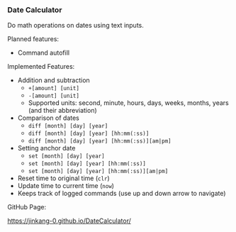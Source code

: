 ### Date Calculator

Do math operations on dates using text inputs.

Planned features:
- Command autofill

Implemented Features:
- Addition and subtraction
    - `+[amount] [unit]`
    - `-[amount] [unit]`
    - Supported units: second, minute, hours, days, weeks, months, years (and their abbreviation)
- Comparison of dates
    - `diff [month] [day] [year]`
    - `diff [month] [day] [year] [hh:mm(:ss)]`
    - `diff [month] [day] [year] [hh:mm(:ss)][am|pm]`
- Setting anchor date
    - `set [month] [day] [year]`
    - `set [month] [day] [year] [hh:mm(:ss)]`
    - `set [month] [day] [year] [hh:mm(:ss)][am|pm]`
- Reset time to original time (`clr`)
- Update time to current time (`now`)
- Keeps track of logged commands (use up and down arrow to navigate)

GitHub Page:

https://jinkang-0.github.io/DateCalculator/
